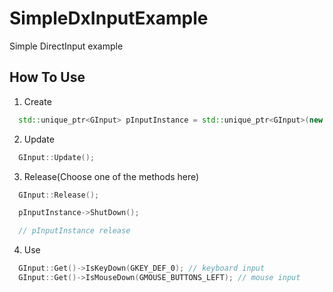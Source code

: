 # SimpleDxInputExample

Simple DirectInput example

## How To Use
1. Create
```c++
  std::unique_ptr<GInput> pInputInstance = std::unique_ptr<GInput>(new GInput(HWND, int, int));
```

2. Update
```c++
  GInput::Update();
```

3. Release(Choose one of the methods here)
```c++
  GInput::Release();
```

```c++
  pInputInstance->ShutDown();
```

```c++
  // pInputInstance release
```

4. Use

```c++
  GInput::Get()->IsKeyDown(GKEY_DEF_0); // keyboard input
  GInput::Get()->IsMouseDown(GMOUSE_BUTTONS_LEFT); // mouse input
```
